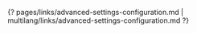 {? pages/links/advanced-settings-configuration.md | multilang/links/advanced-settings-configuration.md ?}
